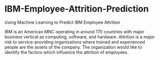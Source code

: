 # IBM-Employee-Attrition-Prediction
Using Machine  Learning to Predict IBM Employee Attrition

IBM is an American MNC operating in around 170 countries with major business vertical as computing, software, and hardware. 
Attrition is a major risk to service-providing organizations where trained and experienced people are the assets of the company. 
The organization would like to identify the factors which influence the attrition of employees.
